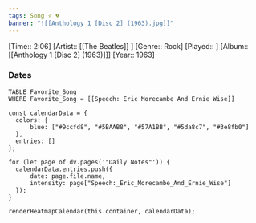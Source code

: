 ```yaml
---
tags: Song ⭐ 💔
banner: "![[Anthology 1 [Disc 2] (1963).jpg]]"
---
```

[Time:: 2:06]
[Artist:: [[The Beatles]] ]
[Genre:: Rock]
[Played:: ]
[Album:: [[Anthology 1 [Disc 2] (1963)]]]
[Year:: 1963]
### Dates
````dataview
TABLE Favorite_Song
WHERE Favorite_Song = [[Speech: Eric Morecambe And Ernie Wise]]
````
  ```dataviewjs
const calendarData = { 
	colors: { 
		blue: ["#9ccfd8", "#5BAAB8", "#57A1BB", "#5da8c7", "#3e8fb0"] 
	}, 
	entries: [] 
}; 

for (let page of dv.pages('"Daily Notes"')) { 
	calendarData.entries.push({ 
		date: page.file.name, 
		intensity: page["Speech:_Eric_Morecambe_And_Ernie_Wise"]
	}); 
} 

renderHeatmapCalendar(this.container, calendarData);
```
